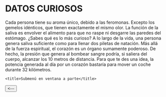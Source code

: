 <!DOCTYPE html>
<html>
<head>
</head>
<body>
<h1>DATOS CURIOSOS</h1>

Cada persona tiene su aroma único, debido a las feromonas. Excepto los gemelos idénticos, que tienen exactamente el mismo olor.
		La función de la saliva es envolver el alimento para que no raspe ni desgarre las paredes del estómago.
¿Sabes qué es lo más curioso? A lo largo de la vida, una persona genera saliva suficiente como para llenar dos piletas de natación.
Más allá de la fuerza espiritual, el corazón es un órgano sumamente poderoso. De hecho, la presión que genera al bombear sangre podría, si saliera del cuerpo, alcanzar los 10 metros de distancia.
Para que te des una idea, la potencia generada al día por un corazón bastaría para mover un coche durante 32 kilómetros.



    <title>Submenú en ventana a parte</title>
<script language="JavaScript">
function lanzarSubmenu(){
   window.open("file:///D:/VENTANA.html","ventana1","width=400,height=400,scrollbars=YES")
}
</script>
<input type="button" value="<---" onclick="lanzarSubmenu()">
</body>
</html>
